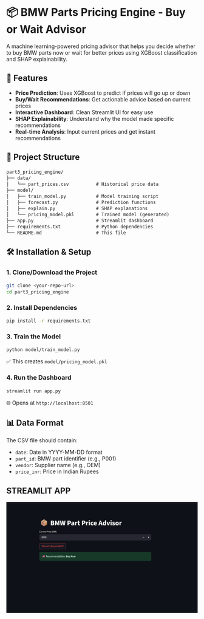 # 📦 BMW Parts Pricing Engine - Buy or Wait Advisor

A machine learning-powered pricing advisor that helps you decide whether to buy BMW parts now or wait for better prices using XGBoost classification and SHAP explainability.

## 🚀 Features

- **Price Prediction**: Uses XGBoost to predict if prices will go up or down
- **Buy/Wait Recommendations**: Get actionable advice based on current prices
- **Interactive Dashboard**: Clean Streamlit UI for easy use
- **SHAP Explainability**: Understand why the model made specific recommendations
- **Real-time Analysis**: Input current prices and get instant recommendations

## 📁 Project Structure

```
part3_pricing_engine/
├── data/
│   └── part_prices.csv          # Historical price data
├── model/
│   ├── train_model.py           # Model training script
│   ├── forecast.py              # Prediction functions
│   ├── explain.py               # SHAP explanations
│   └── pricing_model.pkl        # Trained model (generated)
├── app.py                       # Streamlit dashboard
├── requirements.txt             # Python dependencies
└── README.md                    # This file
```

## 🛠️ Installation & Setup

### 1. Clone/Download the Project
```bash
git clone <your-repo-url>
cd part3_pricing_engine
```

### 2. Install Dependencies
```bash
pip install -r requirements.txt
```

### 3. Train the Model
```bash
python model/train_model.py
```
✅ This creates `model/pricing_model.pkl`

### 4. Run the Dashboard
```bash
streamlit run app.py
```
🌐 Opens at `http://localhost:8501`

## 📊 Data Format

The CSV file should contain:
- `date`: Date in YYYY-MM-DD format
- `part_id`: BMW part identifier (e.g., P001)
- `vendor`: Supplier name (e.g., OEM)
- `price_inr`: Price in Indian Rupees

## STREAMLIT APP

![Streamlit](media/Streamlit.png)

